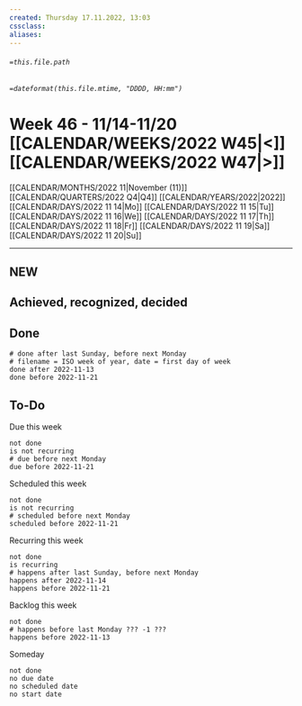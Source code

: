 ```yaml
---
created: Thursday 17.11.2022, 13:03
cssclass:
aliases:
---
```

###### `=this.file.path`
###### `=dateformat(this.file.mtime, "DDDD, HH:mm")`
# Week 46 - 11/14-11/20  [[CALENDAR/WEEKS/2022 W45|<]] [[CALENDAR/WEEKS/2022 W47|>]]
[[CALENDAR/MONTHS/2022 11|November (11)]] [[CALENDAR/QUARTERS/2022 Q4|Q4]] [[CALENDAR/YEARS/2022|2022]]
[[CALENDAR/DAYS/2022 11 14|Mo]] [[CALENDAR/DAYS/2022 11 15|Tu]] [[CALENDAR/DAYS/2022 11 16|We]] [[CALENDAR/DAYS/2022 11 17|Th]] [[CALENDAR/DAYS/2022 11 18|Fr]] [[CALENDAR/DAYS/2022 11 19|Sa]] [[CALENDAR/DAYS/2022 11 20|Su]]

---

## NEW
## Achieved, recognized, decided
## Done

```tasks
# done after last Sunday, before next Monday
# filename = ISO week of year, date = first day of week
done after 2022-11-13
done before 2022-11-21
```

## To-Do

Due this week
```tasks
not done
is not recurring
# due before next Monday
due before 2022-11-21
```

Scheduled this week
```tasks
not done
is not recurring
# scheduled before next Monday
scheduled before 2022-11-21
```

Recurring this week
```tasks
not done
is recurring
# happens after last Sunday, before next Monday
happens after 2022-11-14
happens before 2022-11-21
```

Backlog this week
```tasks
not done
# happens before last Monday ??? -1 ???
happens before 2022-11-13
```

Someday
```tasks
not done
no due date
no scheduled date
no start date
```
